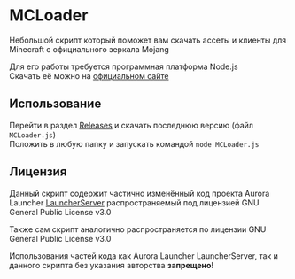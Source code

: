 # MCLoader

Небольшой скрипт который поможет вам скачать ассеты и клиенты для Minecraft с официального зеркала Mojang

Для его работы требуется программная платформа Node.js  
Скачать её можно на [официальном сайте](https://nodejs.org/ru/)

## Использование

Перейти в раздел [Releases](https://github.com/AuroraTeam/MCLoader/releases) и скачать последнюю версию (файл `MCLoader.js`)  
Положить в любую папку и запускать командой `node MCLoader.js`

## Лицензия

Данный скрипт содержит частично изменённый код проекта Aurora Launcher [LauncherServer](https://github.com/AuroraTeam/LauncherServer) 
распространяемый под лицензией GNU General Public License v3.0

Также сам скрипт аналогично распространяется по лицензии GNU General Public License v3.0  

Использования частей кода как Aurora Launcher LauncherServer, так и данного скрипта без указания авторства **запрещено**!